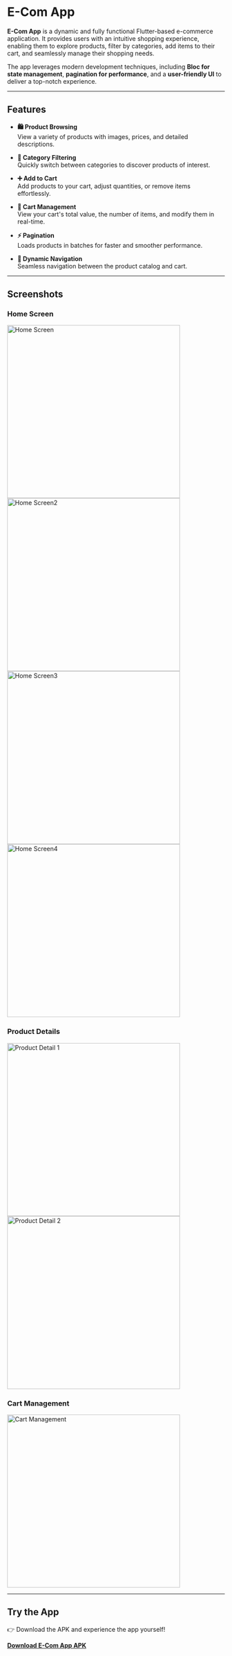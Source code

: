 # E-Com App

**E-Com App** is a dynamic and fully functional Flutter-based e-commerce application. It provides users with an intuitive shopping experience, enabling them to explore products, filter by categories, add items to their cart, and seamlessly manage their shopping needs.

The app leverages modern development techniques, including **Bloc for state management**, **pagination for performance**, and a **user-friendly UI** to deliver a top-notch experience.

---

## Features

- **🛍️ Product Browsing**  
  View a variety of products with images, prices, and detailed descriptions.

- **📂 Category Filtering**  
  Quickly switch between categories to discover products of interest.

- **➕ Add to Cart**  
  Add products to your cart, adjust quantities, or remove items effortlessly.

- **🛒 Cart Management**  
  View your cart's total value, the number of items, and modify them in real-time.

- **⚡ Pagination**  
  Loads products in batches for faster and smoother performance.

- **🔄 Dynamic Navigation**  
  Seamless navigation between the product catalog and cart.

---

## Screenshots

### Home Screen
<img src="https://github.com/user-attachments/assets/d13f7752-e6c1-4938-9a98-f811d5f9374c" alt="Home Screen" width="400"/>
<img src="https://github.com/user-attachments/assets/a518fa04-1b2e-44a8-a315-845cf0f1a279" alt="Home Screen2" width="400"/>
<img src="https://github.com/user-attachments/assets/d2951c80-23b5-4666-8870-fb55f3e83b0b" alt="Home Screen3" width="400"/>
<img src="https://github.com/user-attachments/assets/cbfcd1c4-6e16-4158-8877-c5ec000a6b10" alt="Home Screen4" width="400"/>

### Product Details
<img src="https://github.com/user-attachments/assets/20bb7a69-e08f-4885-9980-7b81244d540c" alt="Product Detail 1" width="400"/>
<img src="https://github.com/user-attachments/assets/7ffd55d1-e9c8-4d70-901c-97b60b7ae6cc)" alt="Product Detail 2" width="400"/>

### Cart Management
<img src="https://github.com/user-attachments/assets/00990de9-cd8e-4a14-80e1-8fe2d735777e" alt="Cart Management" width="400"/>

---

## Try the App

👉 Download the APK and experience the app yourself!

[**Download E-Com App APK**](https://github.com/user-attachments/files/17954452/app-arm64-v8a-release.apk.zip)

